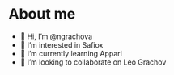 # About me

- 👋 Hi, I’m @ngrachova
- 👀 I’m interested in Safiox
- 🌱 I’m currently learning Apparl
- 💞️ I’m looking to collaborate on Leo Grachov

<!---
ngrachova/ngrachova is a ✨ special ✨ repository because its `README.md` (this file) appears on your GitHub profile.
You can click the Preview link to take a look at your changes.
--->
